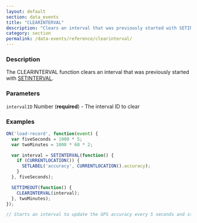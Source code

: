 ```yaml
---
layout: default
section: data_events
title: "CLEARINTERVAL"
description: "Clears an interval that was previously started with SETINTERVAL"
category: section
permalink: /data-events/reference/clearinterval/
---
```


### Description

The CLEARINTERVAL function clears an interval that was previously started with [SETINTERVAL](/data-events/reference/setinterval/).

### Parameters

`intervalID` Number (__required__) - The interval ID to clear

### Examples

```js
ON('load-record', function(event) {
  var fiveSeconds = 1000 * 5;
  var twoMinutes = 1000 * 60 * 2;

  var interval = SETINTERVAL(function() {
    if (CURRENTLOCATION()) {
      SETLABEL('accuracy', CURRENTLOCATION().accuracy);
    }
  }, fiveSeconds);

  SETTIMEOUT(function() {
    CLEARINTERVAL(interval);
  }, twoMinutes);
});

// Starts an interval to update the GPS accuracy every 5 seconds and stops updating after 2 minutes.
```
